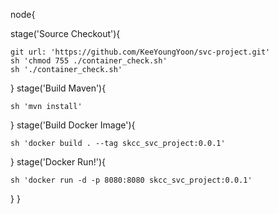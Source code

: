 node{

stage('Source Checkout'){
    
    git url: 'https://github.com/KeeYoungYoon/svc-project.git'
    sh 'chmod 755 ./container_check.sh'
    sh './container_check.sh'
}
stage('Build Maven'){
   
    sh 'mvn install'
}
stage('Build Docker Image'){
   
    sh 'docker build . --tag skcc_svc_project:0.0.1'
}
stage('Docker Run!'){
    
    sh 'docker run -d -p 8080:8080 skcc_svc_project:0.0.1'
}
}
